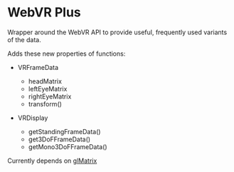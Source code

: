 # WebVR Plus
Wrapper around the WebVR API to provide useful, frequently used variants of the
data.

Adds these new properties of functions:

* VRFrameData
  * headMatrix
  * leftEyeMatrix
  * rightEyeMatrix
  * transform()

* VRDisplay
  * getStandingFrameData()
  * get3DoFFrameData()
  * getMono3DoFFrameData()

Currently depends on [glMatrix](http://glmatrix.net)

